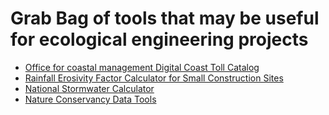 # Grab Bag of tools that may be useful for ecological engineering projects
* [Office for coastal management Digital Coast Toll Catalog](https://coast.noaa.gov/digitalcoast/tools/)
* [Rainfall Erosivity Factor Calculator for Small Construction Sites](https://lew.epa.gov/)
* [National Stormwater Calculator](https://www.epa.gov/water-research/national-stormwater-calculator)
* [Nature Conservancy Data Tools](https://www.nature.org/en-us/what-we-do/our-insights/data-and-tools/)